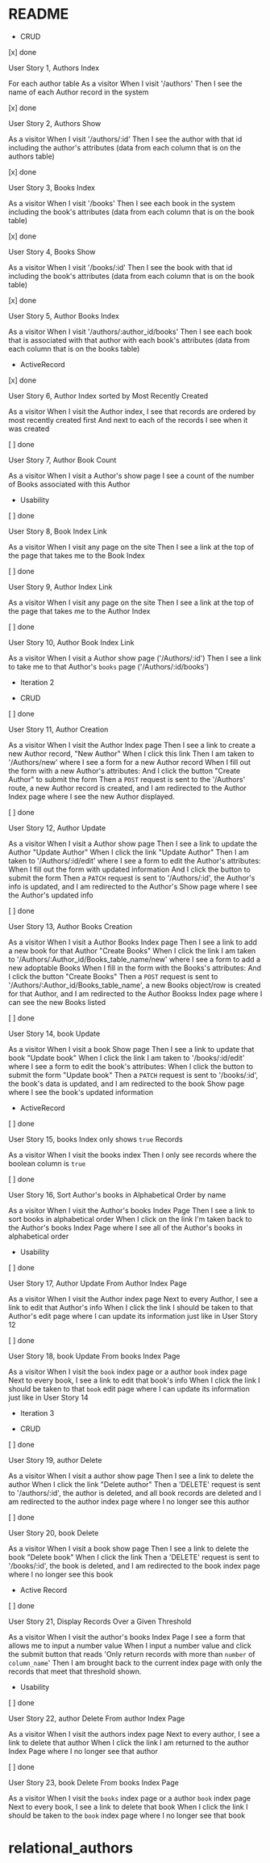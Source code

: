 # README

* CRUD

[x] done

User Story 1, Authors Index 

For each author table
As a visitor
When I visit '/authors'
Then I see the name of each Author record in the system

[x] done

User Story 2, Authors Show 

As a visitor
When I visit '/authors/:id'
Then I see the author with that id including the author's attributes
(data from each column that is on the authors table)

[x] done

User Story 3, Books Index 

As a visitor
When I visit '/books'
Then I see each book in the system including the book's attributes
(data from each column that is on the book table)

[x] done

User Story 4, Books Show 

As a visitor
When I visit '/books/:id'
Then I see the book with that id including the book's attributes
(data from each column that is on the book table)

[x] done

User Story 5, Author Books Index 

As a visitor
When I visit '/authors/:author_id/books'
Then I see each book that is associated with that author with each book's attributes
(data from each column that is on the books table)

* ActiveRecord

[x] done

User Story 6, Author Index sorted by Most Recently Created 

As a visitor
When I visit the Author index,
I see that records are ordered by most recently created first
And next to each of the records I see when it was created

[ ] done

User Story 7, Author Book Count

As a visitor
When I visit a Author's show page
I see a count of the number of Books associated with this Author

* Usability 

[ ] done

User Story 8, Book Index Link

As a visitor
When I visit any page on the site
Then I see a link at the top of the page that takes me to the Book Index

[ ] done

User Story 9, Author Index Link

As a visitor
When I visit any page on the site
Then I see a link at the top of the page that takes me to the Author Index

[ ] done

User Story 10, Author Book Index Link

As a visitor
When I visit a Author show page ('/Authors/:id')
Then I see a link to take me to that Author's `books` page ('/Authors/:id/books')

* Iteration 2

* CRUD 

[ ] done

User Story 11, Author Creation 

As a visitor
When I visit the Author Index page
Then I see a link to create a new Author record, "New Author"
When I click this link
Then I am taken to '/Authors/new' where I  see a form for a new Author record
When I fill out the form with a new Author's attributes:
And I click the button "Create Author" to submit the form
Then a `POST` request is sent to the '/Authors' route,
a new Author record is created,
and I am redirected to the Author Index page where I see the new Author displayed.

[ ] done

User Story 12, Author Update 

As a visitor
When I visit a Author show page
Then I see a link to update the Author "Update Author"
When I click the link "Update Author"
Then I am taken to '/Authors/:id/edit' where I  see a form to edit the Author's attributes:
When I fill out the form with updated information
And I click the button to submit the form
Then a `PATCH` request is sent to '/Authors/:id',
the Author's info is updated,
and I am redirected to the Author's Show page where I see the Author's updated info

[ ] done

User Story 13, Author Books Creation 

As a visitor
When I visit a Author Books Index page
Then I see a link to add a new book for that Author "Create Books"
When I click the link
I am taken to '/Authors/:Author_id/Books_table_name/new' where I see a form to add a new adoptable Books
When I fill in the form with the Books's attributes:
And I click the button "Create Books"
Then a `POST` request is sent to '/Authors/:Author_id/Books_table_name',
a new Books object/row is created for that Author,
and I am redirected to the Author Bookss Index page where I can see the new Books listed

[ ] done

User Story 14, book Update 

As a visitor
When I visit a book Show page
Then I see a link to update that book "Update book"
When I click the link
I am taken to '/books/:id/edit' where I see a form to edit the book's attributes:
When I click the button to submit the form "Update book"
Then a `PATCH` request is sent to '/books/:id',
the book's data is updated,
and I am redirected to the book Show page where I see the book's updated information

* ActiveRecord 

[ ] done

User Story 15, books Index only shows `true` Records 

As a visitor
When I visit the books index
Then I only see records where the boolean column is `true`

[ ] done

User Story 16, Sort Author's books in Alphabetical Order by name 

As a visitor
When I visit the Author's books Index Page
Then I see a link to sort books in alphabetical order
When I click on the link
I'm taken back to the Author's books Index Page where I see all of the Author's books in alphabetical order

* Usability 

[ ] done

User Story 17, Author Update From Author Index Page 

As a visitor
When I visit the Author index page
Next to every Author, I see a link to edit that Author's info
When I click the link
I should be taken to that Author's edit page where I can update its information just like in User Story 12

[ ] done

User Story 18, book Update From books Index Page 

As a visitor
When I visit the `book` index page or a author `book` index page
Next to every book, I see a link to edit that book's info
When I click the link
I should be taken to that `book` edit page where I can update its information just like in User Story 14

* Iteration 3

* CRUD

[ ] done

User Story 19, author Delete 

As a visitor
When I visit a author show page
Then I see a link to delete the author
When I click the link "Delete author"
Then a 'DELETE' request is sent to '/authors/:id',
the author is deleted, and all book records are deleted
and I am redirected to the author index page where I no longer see this author

[ ] done

User Story 20, book Delete 

As a visitor
When I visit a book show page
Then I see a link to delete the book "Delete book"
When I click the link
Then a 'DELETE' request is sent to '/books/:id',
the book is deleted,
and I am redirected to the book index page where I no longer see this book

* Active Record

[ ] done

User Story 21, Display Records Over a Given Threshold 

As a visitor
When I visit the author's books Index Page
I see a form that allows me to input a number value
When I input a number value and click the submit button that reads 'Only return records with more than `number` of `column_name`'
Then I am brought back to the current index page with only the records that meet that threshold shown.

* Usability

[ ] done

User Story 22, author Delete From author Index Page 

As a visitor
When I visit the authors index page
Next to every author, I see a link to delete that author
When I click the link
I am returned to the author Index Page where I no longer see that author

[ ] done

User Story 23, book Delete From books Index Page 

As a visitor
When I visit the `books` index page or a author `book` index page
Next to every book, I see a link to delete that book
When I click the link
I should be taken to the `book` index page where I no longer see that book

# relational_authors
